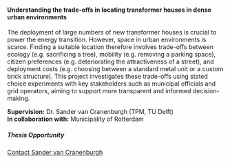 <div class="row">
  <div class="col-sm-8">
    <h4 id="tradeoffs-locating-transformer-houses">Understanding the trade-offs in locating transformer houses in dense urban environments</h4>
    <p>
      The deployment of large numbers of new transformer houses is crucial to power the energy transition. However, space in urban environments is scarce. Finding a suitable location therefore involves trade-offs between ecology (e.g. sacrificing a tree), mobility (e.g. removing a parking space), citizen preferences (e.g. deteriorating the attractiveness of a street), and deployment costs (e.g. choosing between a standard metal unit or a custom brick structure). This project investigates these trade-offs using stated choice experiments with key stakeholders such as municipal officials and grid operators, aiming to support more transparent and informed decision-making.
    </p>
    <p><strong>Supervision:</strong> Dr. Sander van Cranenburgh (TPM, TU Delft)<br>
       <strong>In collaboration with:</strong> Municipality of Rotterdam</p>
  </div>

  <div class="col-sm-4">
    <div class="card contact-card">
      <div class="card-body">
        <h5 class="card-title">Thesis Opportunity</h5>
        <p class="card-text">
          <a href="mailto:s.vancranenburgh@tudelft.nl">Contact Sander van Cranenburgh</a>
        </p>
      </div>
    </div>
  </div>
</div>
